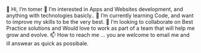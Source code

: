 👋 Hi, I’m tomer
👀 I’m interested in Apps and Websites development, and anything with technologies basicly..
🌱 I’m currently learning Code, and want to improve my skills to be the very best. 
💞️ I’m looking to collaborate on Best Practice solutions and Would love to work as part of a team that will help me grow and evolve.
📫 How to reach me ... you are welcome to email me and ill answear as quick as possibale.


